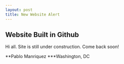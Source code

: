 ```yaml
---
layout: post
title: New Website Alert
---
```

## Website Built in Github

Hi all. Site is still under construction. Come back soon! 

**Pablo Manriquez 
***Washington, DC 
